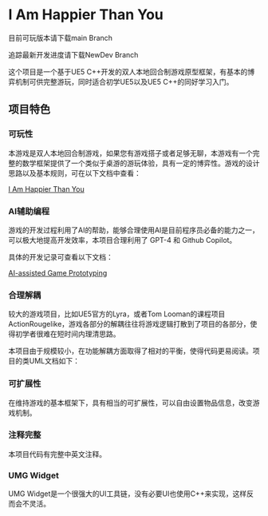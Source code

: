 # I Am Happier Than You

目前可玩版本请下载main Branch

追踪最新开发进度请下载NewDev Branch

这个项目是一个基于UE5 C++开发的双人本地回合制游戏原型框架，有基本的博弈机制可供完整游玩，同时适合初学UE5以及UE5 C++的同好学习入门。

## 项目特色

### 可玩性

本游戏是双人本地回合制游戏，如果您有游戏搭子或者足够无聊，本游戏有一个完整的数学框架提供了一个类似于桌游的游玩体验，具有一定的博弈性。游戏的设计思路以及基本规则，可在以下文档中查看：

[I Am Happier Than You](https://yangkaiyuan.notion.site/I-Am-Happier-Than-You-1a21dd7046bf48849d51ba5903ec01ab?pvs=4) 

### AI辅助编程

游戏的开发过程利用了AI的帮助，能够合理使用AI是目前程序员必备的能力之一，可以极大地提高开发效率，本项目合理利用了 GPT-4 和 Github Copilot。

具体的开发记录可查看以下文档：

[AI-assisted Game Prototyping](https://yangkaiyuan.notion.site/AI-assisted-Game-Prototyping-9ce7b110bafd423da906774c602bcf9f?pvs=4)

### 合理解耦

较大的游戏项目，比如UE5官方的Lyra，或者Tom Looman的课程项目ActionRougelike，游戏各部分的解耦往往将游戏逻辑打散到了项目的各部分，使得初学者很难在短时间内理清思路。

本项目由于规模较小，在功能解耦方面取得了相对的平衡，使得代码更易阅读。项目的类UML文档如下：

### 可扩展性

在维持游戏的基本框架下，具有相当的可扩展性，可以自由设置物品信息，改变游戏机制。

### 注释完整

本项目代码有完整中英文注释。

### UMG Widget

UMG Widget是一个很强大的UI工具链，没有必要UI也使用C++来实现，这样反而会不灵活。
